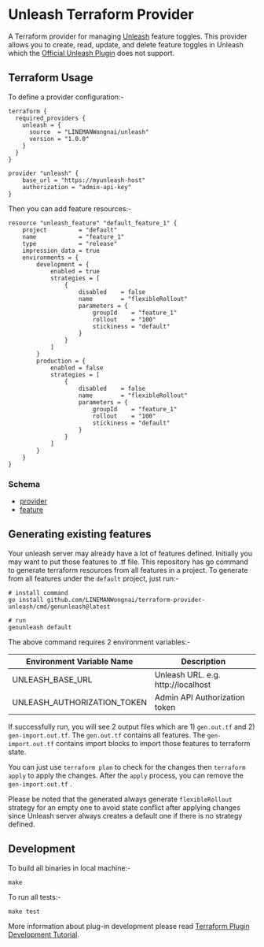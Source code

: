 # Unleash Terraform Provider

A Terraform provider for managing [Unleash](https://unleash.github.io/) feature toggles. This provider allows you to
create, read, update, and delete feature toggles in Unleash which
the [Official Unleash Plugin](https://github.com/Unleash/terraform-provider-unleash) does not support.

## Terraform Usage

To define a provider configuration:-

```
terraform {
  required_providers {
    unleash = {
      source  = "LINEMANWongnai/unleash"
      version = "1.0.0"
    }
  }
}

provider "unleash" {
    base_url = "https://myunleash-host"
    authorization = "admin-api-key"
}
```

Then you can add feature resources:-

```
resource "unleash_feature" "default_feature_1" {
    project         = "default"
    name            = "feature_1"
    type            = "release"
    impression_data = true
    environments = {
        development = {
            enabled = true
            strategies = [
                {
                    disabled    = false
                    name        = "flexibleRollout"
                    parameters = {
                        groupId    = "feature_1"
                        rollout    = "100"
                        stickiness = "default"
                    }
                }
            ]
        }
        production = {
            enabled = false
            strategies = [
                {
                    disabled    = false
                    name        = "flexibleRollout"
                    parameters = {
                        groupId    = "feature_1"
                        rollout    = "100"
                        stickiness = "default"
                    }
                }
            ]
        }
    }
}
```

### Schema

* [provider](docs/index.md)
* [feature](docs/resources/feature.md)

## Generating existing features

Your unleash server may already have a lot of features defined. Initially you may want to put those features to .tf
file. This repository has go command to generate terraform resources from all features in a project. To generate from
all features under the `default` project, just run:-

```
# install command
go install github.com/LINEMANWongnai/terraform-provider-unleash/cmd/genunleash@latest

# run
genunleash default
```

The above command requires 2 environment variables:-

| Environment Variable Name   | Description                        |
|-----------------------------|------------------------------------|
| UNLEASH_BASE_URL            | Unleash URL. e.g. http://localhost |
| UNLEASH_AUTHORIZATION_TOKEN | Admin API Authorization token      |

If successfully run, you will see 2 output files which are 1) `gen.out.tf` and 2) `gen-import.out.tf`. The `gen.out.tf`
contains all features. The `gen-import.out.tf` contains import blocks to import those features to terraform state.

You can just use `terraform plan` to check for the changes then `terraform apply` to apply the changes. After
the `apply` process, you can remove the `gen-import.out.tf` .

Please be noted that the generated always generate `flexibleRollout` strategy for an empty one to avoid state conflict
after applying changes since Unleash server always creates a default one if there is no strategy defined.

## Development

To build all binaries in local machine:-

```
make 
```

To run all tests:-

```
make test
```

More information about plug-in development please
read [Terraform Plugin Development Tutorial](https://developer.hashicorp.com/terraform/tutorials/providers-plugin-framework).

